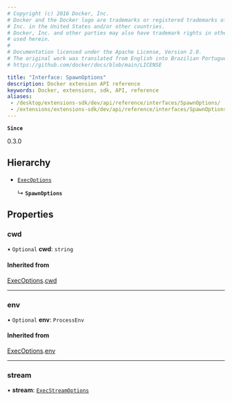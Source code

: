 ```yaml
---
# Copyright (c) 2016 Docker, Inc.
# Docker and the Docker logo are trademarks or registered trademarks of Docker,
# Inc. in the United States and/or other countries.
# Docker, Inc. and other parties may also have trademark rights in other terms
# used herein.
#
# Documentation licensed under the Apache License, Version 2.0.
# The original work was translated from English into Brazilian Portuguese.
# https://github.com/docker/docs/blob/main/LICENSE

title: "Interface: SpawnOptions"
description: Docker extension API reference
keywords: Docker, extensions, sdk, API, reference
aliases:
 - /desktop/extensions-sdk/dev/api/reference/interfaces/SpawnOptions/
 - /extensions/extensions-sdk/dev/api/reference/interfaces/SpawnOptions/
---
```

**`Since`**

0.3.0

## Hierarchy

- [`ExecOptions`](ExecOptions.md)

  ↳ **`SpawnOptions`**

## Properties

### cwd

• `Optional` **cwd**: `string`

#### Inherited from

[ExecOptions](ExecOptions.md).[cwd](ExecOptions.md#cwd)

___

### env

• `Optional` **env**: `ProcessEnv`

#### Inherited from

[ExecOptions](ExecOptions.md).[env](ExecOptions.md#env)

___

### stream

• **stream**: [`ExecStreamOptions`](ExecStreamOptions.md)
